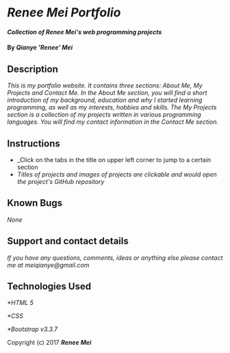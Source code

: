 # _Renee Mei Portfolio_

#### _Collection of Renee Mei's web programming projects_

#### By _**Qianye 'Renee' Mei**_

## Description

_This is my portfolio website. It contains three sections: About Me, My Projects and Contact Me. In the About Me section, you will find a short introduction of my background, education and why I started learning programming, as well as my interests, hobbies and skills. The My Projects section is a collection of my projects written in various programming languages. You will find my contact information in the Contact Me section._

## Instructions

* _Click on the tabs in the title on upper left corner to jump to a certain section
* _Titles of projects and images of projects are clickable and would open the project's GitHub repository_

## Known Bugs

_None_

## Support and contact details

_If you have any questions, comments, ideas or anything else please contact me at meiqianye@gmail.com_

## Technologies Used

_*HTML 5_

_*CSS_

_*Bootstrap v3.3.7_

Copyright (c) 2017 **_Renee Mei_**
